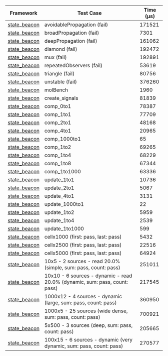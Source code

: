 | Framework | Test Case | Time (μs) |
| --- | --- | --- |
| [state_beacon](https://github.com/jinyus/dart_beacon) | avoidablePropagation (fail) | 171521 |
| [state_beacon](https://github.com/jinyus/dart_beacon) | broadPropagation (fail) | 7301 |
| [state_beacon](https://github.com/jinyus/dart_beacon) | deepPropagation (fail) | 161062 |
| [state_beacon](https://github.com/jinyus/dart_beacon) | diamond (fail) | 192472 |
| [state_beacon](https://github.com/jinyus/dart_beacon) | mux (fail) | 192891 |
| [state_beacon](https://github.com/jinyus/dart_beacon) | repeatedObservers (fail) | 53619 |
| [state_beacon](https://github.com/jinyus/dart_beacon) | triangle (fail) | 80756 |
| [state_beacon](https://github.com/jinyus/dart_beacon) | unstable (fail) | 376260 |
| [state_beacon](https://github.com/jinyus/dart_beacon) | molBench | 1960 |
| [state_beacon](https://github.com/jinyus/dart_beacon) | create_signals | 81839 |
| [state_beacon](https://github.com/jinyus/dart_beacon) | comp_0to1 | 78387 |
| [state_beacon](https://github.com/jinyus/dart_beacon) | comp_1to1 | 77709 |
| [state_beacon](https://github.com/jinyus/dart_beacon) | comp_2to1 | 48168 |
| [state_beacon](https://github.com/jinyus/dart_beacon) | comp_4to1 | 20965 |
| [state_beacon](https://github.com/jinyus/dart_beacon) | comp_1000to1 | 65 |
| [state_beacon](https://github.com/jinyus/dart_beacon) | comp_1to2 | 69265 |
| [state_beacon](https://github.com/jinyus/dart_beacon) | comp_1to4 | 68229 |
| [state_beacon](https://github.com/jinyus/dart_beacon) | comp_1to8 | 67344 |
| [state_beacon](https://github.com/jinyus/dart_beacon) | comp_1to1000 | 63336 |
| [state_beacon](https://github.com/jinyus/dart_beacon) | update_1to1 | 10736 |
| [state_beacon](https://github.com/jinyus/dart_beacon) | update_2to1 | 5067 |
| [state_beacon](https://github.com/jinyus/dart_beacon) | update_4to1 | 3131 |
| [state_beacon](https://github.com/jinyus/dart_beacon) | update_1000to1 | 22 |
| [state_beacon](https://github.com/jinyus/dart_beacon) | update_1to2 | 5959 |
| [state_beacon](https://github.com/jinyus/dart_beacon) | update_1to4 | 2539 |
| [state_beacon](https://github.com/jinyus/dart_beacon) | update_1to1000 | 599 |
| [state_beacon](https://github.com/jinyus/dart_beacon) | cellx1000 (first: pass, last: pass) | 5432 |
| [state_beacon](https://github.com/jinyus/dart_beacon) | cellx2500 (first: pass, last: pass) | 22516 |
| [state_beacon](https://github.com/jinyus/dart_beacon) | cellx5000 (first: pass, last: pass) | 64924 |
| [state_beacon](https://github.com/jinyus/dart_beacon) | 10x5 - 2 sources - read 20.0% (simple, sum: pass, count: pass) | 251011 |
| [state_beacon](https://github.com/jinyus/dart_beacon) | 10x10 - 6 sources - dynamic - read 20.0% (dynamic, sum: pass, count: pass) | 217545 |
| [state_beacon](https://github.com/jinyus/dart_beacon) | 1000x12 - 4 sources - dynamic (large, sum: pass, count: pass) | 360950 |
| [state_beacon](https://github.com/jinyus/dart_beacon) | 1000x5 - 25 sources (wide dense, sum: pass, count: pass) | 700921 |
| [state_beacon](https://github.com/jinyus/dart_beacon) | 5x500 - 3 sources (deep, sum: pass, count: pass) | 205665 |
| [state_beacon](https://github.com/jinyus/dart_beacon) | 100x15 - 6 sources - dynamic (very dynamic, sum: pass, count: pass) | 270577 |

